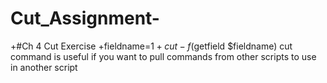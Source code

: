 # Cut_Assignment-
 +#Ch 4 Cut Exercise
 +fieldname=$1
 +cut -f$(getfield $fieldname)
 cut command is useful if you want to pull commands from other scripts to use in another script
